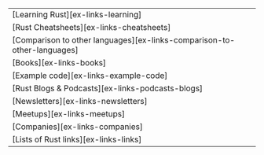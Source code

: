 ||
|---|
| [Learning Rust][ex-links-learning] |
| [Rust Cheatsheets][ex-links-cheatsheets] |
| [Comparison to other languages][ex-links-comparison-to-other-languages] |
| [Books][ex-links-books] |
| [Example code][ex-links-example-code] |
| [Rust Blogs & Podcasts][ex-links-podcasts-blogs] |
| [Newsletters][ex-links-newsletters] |
| [Meetups][ex-links-meetups] |
| [Companies][ex-links-companies] |
| [Lists of Rust links][ex-links-links] |
